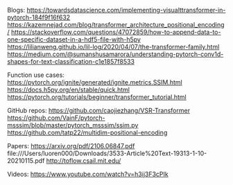 Blogs:
https://towardsdatascience.com/implementing-visualttransformer-in-pytorch-184f9f16f632
https://kazemnejad.com/blog/transformer_architecture_positional_encoding/
https://stackoverflow.com/questions/47072859/how-to-append-data-to-one-specific-dataset-in-a-hdf5-file-with-h5py
https://lilianweng.github.io/lil-log/2020/04/07/the-transformer-family.html
https://medium.com/@sumanshusamarora/understanding-pytorch-conv1d-shapes-for-text-classification-c1e1857f8533


Function use cases:
https://pytorch.org/ignite/generated/ignite.metrics.SSIM.html
https://docs.h5py.org/en/stable/quick.html
https://pytorch.org/tutorials/beginner/transformer_tutorial.html

GitHub repos:
https://github.com/caojiezhang/VSR-Transformer
https://github.com/VainF/pytorch-msssim/blob/master/pytorch_msssim/ssim.py
https://github.com/tatp22/multidim-positional-encoding

Papers:
https://arxiv.org/pdf/2106.06847.pdf
file:///Users/luoren000/Downloads/3533-Article%20Text-19313-1-10-20210115.pdf
http://toflow.csail.mit.edu/

Videos:
https://www.youtube.com/watch?v=h3ij3F3cPIk
